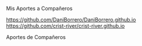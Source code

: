 
Mis Aportes a Compañeros

 https://github.com/DaniBorrero/DaniBorrero.github.io
 https://github.com/crist-river/crist-river.github.io


Aportes de Compañeros
